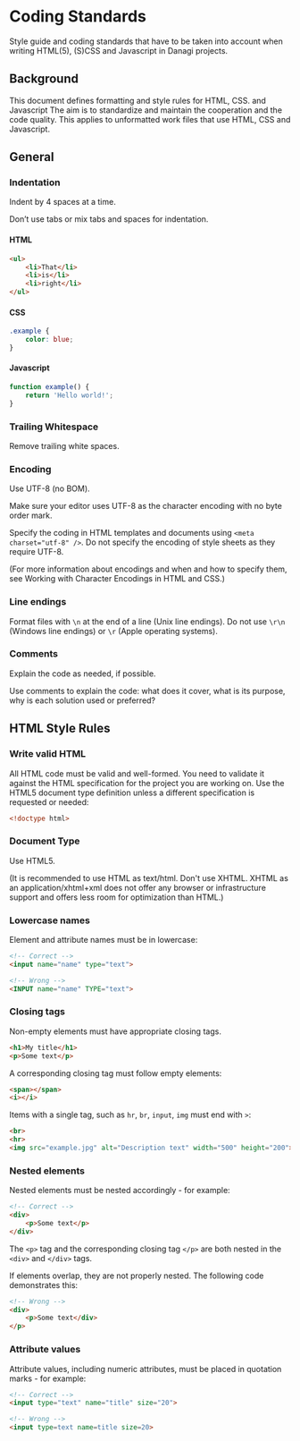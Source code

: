 # Coding Standards
Style guide and coding standards that have to be taken into account when writing HTML(5), (S)CSS and Javascript in Danagi projects.

## Background
This document defines formatting and style rules for HTML, CSS. and Javascript The aim is to standardize and maintain the cooperation and the code quality. This applies to unformatted work files that use HTML, CSS and Javascript.

## General

### Indentation

Indent by 4 spaces at a time.

Don’t use tabs or mix tabs and spaces for indentation.

#### HTML
```html
<ul>
    <li>That</li>
    <li>is</li>
    <li>right</li>
</ul>
```

#### CSS
```css
.example {
    color: blue;
}
```

#### Javascript
```javascript
function example() {
    return 'Hello world!';
}
```

### Trailing Whitespace
Remove trailing white spaces.

### Encoding

Use UTF-8 (no BOM).

Make sure your editor uses UTF-8 as the character encoding with no byte order mark.

Specify the coding in HTML templates and documents using `<meta charset="utf-8" />`. Do not specify the encoding of style sheets as they require UTF-8.

(For more information about encodings and when and how to specify them, see Working with Character Encodings in HTML and CSS.)

### Line endings

Format files with `\n` at the end of a line (Unix line endings). Do not use `\r\n` (Windows line endings) or `\r` (Apple operating systems).

### Comments

Explain the code as needed, if possible.

Use comments to explain the code: what does it cover, what is its purpose, why is each solution used or preferred?

## HTML Style Rules

### Write valid HTML

All HTML code must be valid and well-formed. You need to validate it against the HTML specification for the project you are working on. Use the HTML5 document type definition unless a different specification is requested or needed:

```html
<!doctype html>
```

### Document Type

Use HTML5.

(It is recommended to use HTML as text/html. Don't use XHTML. XHTML as an application/xhtml+xml does not offer any browser or infrastructure support and offers less room for optimization than HTML.)

### Lowercase names

Element and attribute names must be in lowercase:

```html
<!-- Correct -->
<input name="name" type="text">
```
```html
<!-- Wrong -->
<INPUT name="name" TYPE="text">
```

### Closing tags

Non-empty elements must have appropriate closing tags.

```html
<h1>My title</h1>
<p>Some text</p>
``` 

A corresponding closing tag must follow empty elements:

```html
<span></span>
<i></i>
```

Items with a single tag, such as `hr`, `br`, `input`, `img` must end with `>`:

```html
<br>
<hr>
<img src="example.jpg" alt="Description text" width="500" height="200">
```

### Nested elements

Nested elements must be nested accordingly - for example:

```html
<!-- Correct -->
<div>
    <p>Some text</p>
</div>
```

The `<p>` tag and the corresponding closing tag `</p>` are both nested in the `<div>` and `</div>` tags.

If elements overlap, they are not properly nested. The following code demonstrates this:

```html
<!-- Wrong -->
<div>
    <p>Some text</div>
</p>
```

### Attribute values

Attribute values, including numeric attributes, must be placed in quotation marks - for example:

```html
<!-- Correct -->
<input type="text" name="title" size="20">

<!-- Wrong -->
<input type=text name=title size=20>
```

